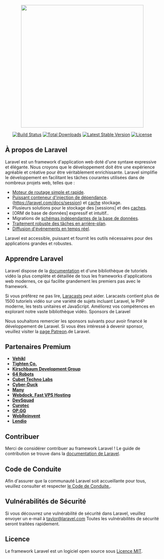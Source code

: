 <p align="center"><a href="https://laravel.com" target="_blank"><img src="https://raw.githubusercontent.com/laravel/art/master/logo-lockup/5%20SVG/2%20CMYK/1%20Full%20Color/laravel-logolockup-cmyk-red.svg" width="400"></a></p>

<p align="center">
<a href="https://travis-ci.org/laravel/framework"><img src="https://travis-ci.org/laravel/framework.svg" alt="Build Status"></a>
<a href="https://packagist.org/packages/laravel/framework"><img src="https://img.shields.io/packagist/dt/laravel/framework" alt="Total Downloads"></a>
<a href="https://packagist.org/packages/laravel/framework"><img src="https://img.shields.io/packagist/v/laravel/framework" alt="Latest Stable Version"></a>
<a href="https://packagist.org/packages/laravel/framework"><img src="https://img.shields.io/packagist/l/laravel/framework" alt="License"></a>
</p>

## À propos de Laravel

Laravel est un framework d'application web doté d'une syntaxe expressive et élégante. Nous croyons que le développement doit être une expérience agréable et créative pour être véritablement enrichissante. Laravel simplifie le développement en facilitant les tâches courantes utilisées dans de nombreux projets web, telles que :

- [Moteur de routage simple et rapide](https://laravel.com/docs/routing).
- [Puissant conteneur d'injection de dépendance](https://laravel.com/docs/container).(https://laravel.com/docs/session) et [cache](https://laravel.com/docs/cache) stockage.
- Plusieurs solutions pour le stockage des [sessions] et des [caches](https://laravel.com/docs/eloquent).
- [ORM de base de données] expressif et intuitif.[](https://laravel.com/docs/migrations).
- Migrations de [schémas indépendantes de la base de données](https://laravel.com/docs/queues).
- [Traitement robuste des tâches en arrière-plan](https://laravel.com/docs/broadcasting).
- [Diffusion d'événements en temps réel](https://laravel.com/docs/broadcasting).

Laravel est accessible, puissant et fournit les outils nécessaires pour des applications grandes et robustes.

## Apprendre Laravel

Laravel dispose de la [documentation](https://laravel.com/docs) et d'une bibliothèque de tutoriels vidéo la plus complète et détaillée de tous les frameworks d'applications web modernes, ce qui facilite grandement les premiers pas avec le framework.

Si vous préférez ne pas lire, [Laracasts](https://laracasts.com) peut aider. Laracasts contient plus de 1500 tutoriels vidéo sur une variété de sujets incluant Laravel, le PHP moderne, les tests unitaires et JavaScript. Améliorez vos compétences en explorant notre vaste bibliothèque vidéo.
Sponsors de Laravel

Nous souhaitons remercier les sponsors suivants pour avoir financé le développement de Laravel. Si vous êtes intéressé à devenir sponsor, veuillez visiter la [page Patreon](https://patreon.com/taylorotwell).de Laravel.

## Partenaires Premium

- **[Vehikl](https://vehikl.com/)**
- **[Tighten Co.](https://tighten.co)**
- **[Kirschbaum Development Group](https://kirschbaumdevelopment.com)**
- **[64 Robots](https://64robots.com)**
- **[Cubet Techno Labs](https://cubettech.com)**
- **[Cyber-Duck](https://cyber-duck.co.uk)**
- **[Many](https://www.many.co.uk)**
- **[Webdock, Fast VPS Hosting](https://www.webdock.io/en)**
- **[DevSquad](https://devsquad.com)**
- **[Curotec](https://www.curotec.com/services/technologies/laravel/)**
- **[OP.GG](https://op.gg)**
- **[WebReinvent](https://webreinvent.com/?utm_source=laravel&utm_medium=github&utm_campaign=patreon-sponsors)**
- **[Lendio](https://lendio.com)**

##  Contribuer

Merci de considérer contribuer au framework Laravel ! Le guide de contribution se trouve dans la [documentation de Laravel](https://laravel.com/docs/contributions).

## Code de Conduite

Afin d'assurer que la communauté Laravel soit accueillante pour tous, veuillez consulter et respecter [le Code de Conduite.](https://laravel.com/docs/contributions#code-of-conduct).

## Vulnérabilités de Sécurité

Si vous découvrez une vulnérabilité de sécurité dans Laravel, veuillez envoyer un e-mail à [taylor@laravel.com](mailto:taylor@laravel.com) Toutes les vulnérabilités de sécurité seront traitées rapidement.

## Licence

Le framework Laravel est un logiciel open source sous [Licence MIT](https://opensource.org/licenses/MIT).
